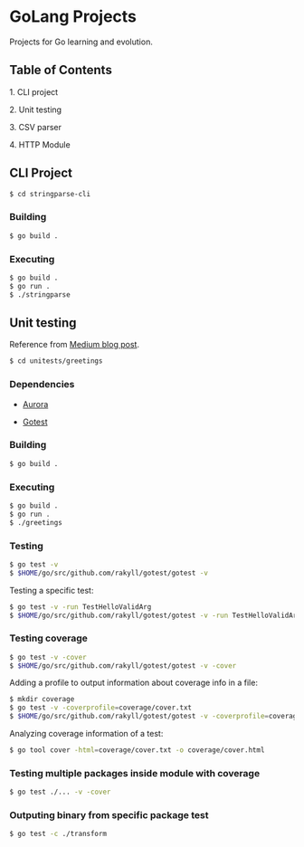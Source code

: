 # GoLang Projects

Projects for Go learning and evolution.

## Table of Contents

1\. CLI project

2\. Unit testing

3\. CSV parser

4\. HTTP Module

## CLI Project

```bash
$ cd stringparse-cli
```

### Building

```bash
$ go build .
```

### Executing

```bash
$ go build .
$ go run .
$ ./stringparse
```

## Unit testing

Reference from [Medium blog post](https://medium.com/rungo/unit-testing-made-easy-in-go-25077669318).

```bash
$ cd unitests/greetings
```

### Dependencies

- [Aurora](github.com/logrusorgru/aurora)

- [Gotest](github.com/rakyll/gotest)

### Building

```bash
$ go build .
```

### Executing

```bash
$ go build .
$ go run .
$ ./greetings
```

### Testing

```bash
$ go test -v
$ $HOME/go/src/github.com/rakyll/gotest/gotest -v 
```

Testing a specific test:

```bash
$ go test -v -run TestHelloValidArg
$ $HOME/go/src/github.com/rakyll/gotest/gotest -v -run TestHelloValidArg
```

### Testing coverage

```bash
$ go test -v -cover
$ $HOME/go/src/github.com/rakyll/gotest/gotest -v -cover
```

Adding a profile to output information about coverage info in a file:

```bash
$ mkdir coverage
$ go test -v -coverprofile=coverage/cover.txt
$ $HOME/go/src/github.com/rakyll/gotest/gotest -v -coverprofile=coverage/cover.txt
```

Analyzing coverage information of a test:

```bash
$ go tool cover -html=coverage/cover.txt -o coverage/cover.html
```

### Testing multiple packages inside module with coverage

```bash
$ go test ./... -v -cover
```

### Outputing binary from specific package test

```bash
$ go test -c ./transform
```